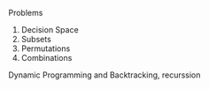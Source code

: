 Problems
1. Decision Space
2. Subsets
3. Permutations
4. Combinations


Dynamic Programming and Backtracking, recurssion
